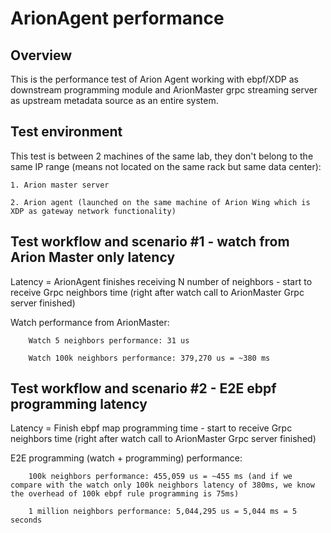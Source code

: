 # ArionAgent performance
## Overview

This is the performance test of Arion Agent working with ebpf/XDP as downstream programming module and ArionMaster grpc streaming server as upstream metadata source as an entire system.


## Test environment

This test is between 2 machines of the same lab, they don't belong to the same IP range (means not located on the same rack but same data center):
    
    1. Arion master server
    
    2. Arion agent (launched on the same machine of Arion Wing which is XDP as gateway network functionality)


## Test workflow and scenario #1 - watch from Arion Master only latency

Latency = ArionAgent finishes receiving N number of neighbors - start to receive Grpc neighbors time (right after watch call to ArionMaster Grpc server finished)

Watch performance from ArionMaster:
    
		Watch 5 neighbors performance: 31 us
    
		Watch 100k neighbors performance: 379,270 us = ~380 ms


## Test workflow and scenario #2 - E2E ebpf programming latency

Latency = Finish ebpf map programming time - start to receive Grpc neighbors time (right after watch call to ArionMaster Grpc server finished)

E2E programming (watch + programming) performance:
    
		100k neighbors performance: 455,059 us = ~455 ms (and if we compare with the watch only 100k neighbors latency of 380ms, we know the overhead of 100k ebpf rule programming is 75ms)
		
		1 million neighbors performance: 5,044,295 us = 5,044 ms = 5 seconds

